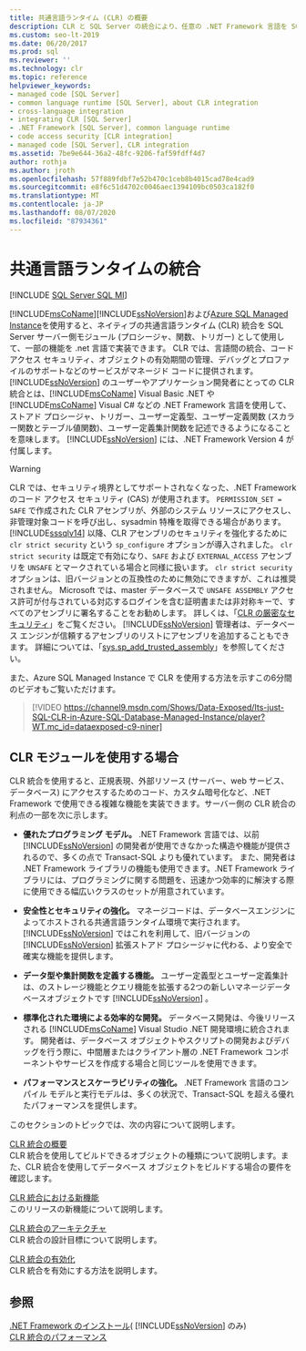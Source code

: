 ```yaml
---
title: 共通言語ランタイム (CLR) の概要
description: CLR と SQL Server の統合により、任意の .NET Framework 言語を SQL Server サーバー側モジュールとして使用して機能を実装できます。
ms.custom: seo-lt-2019
ms.date: 06/20/2017
ms.prod: sql
ms.reviewer: ''
ms.technology: clr
ms.topic: reference
helpviewer_keywords:
- managed code [SQL Server]
- common language runtime [SQL Server], about CLR integration
- cross-language integration
- integrating CLR [SQL Server]
- .NET Framework [SQL Server], common language runtime
- code access security [CLR integration]
- managed code [SQL Server], CLR integration
ms.assetid: 7be9e644-36a2-48fc-9206-faf59fdff4d7
author: rothja
ms.author: jroth
ms.openlocfilehash: 57f889fdbf7e52b470c1ceb8b4015cad78e4cad9
ms.sourcegitcommit: e8f6c51d4702c0046aec1394109bc0503ca182f0
ms.translationtype: MT
ms.contentlocale: ja-JP
ms.lasthandoff: 08/07/2020
ms.locfileid: "87934361"
---
```

# <a name="common-language-runtime-integration"></a>共通言語ランタイムの統合
[!INCLUDE [SQL Server SQL MI](../../includes/applies-to-version/sql-asdbmi.md)]

  [!INCLUDE[msCoName](../../includes/msconame-md.md)][!INCLUDE[ssNoVersion](../../includes/ssnoversion-md.md)]および[Azure SQL Managed Instance](https://docs.microsoft.com/azure/sql-database/sql-database-managed-instance-index)を使用すると、ネイティブの共通言語ランタイム (CLR) 統合を SQL Server サーバー側モジュール (プロシージャ、関数、トリガー) として使用して、一部の機能を .net 言語で実装できます。 CLR では、言語間の統合、コード アクセス セキュリティ、オブジェクトの有効期間の管理、デバッグとプロファイルのサポートなどのサービスがマネージド コードに提供されます。 [!INCLUDE[ssNoVersion](../../includes/ssnoversion-md.md)] のユーザーやアプリケーション開発者にとっての CLR 統合とは、[!INCLUDE[msCoName](../../includes/msconame-md.md)] Visual Basic .NET や [!INCLUDE[msCoName](../../includes/msconame-md.md)] Visual C# などの .NET Framework 言語を使用して、ストアド プロシージャ、トリガー、ユーザー定義型、ユーザー定義関数 (スカラー関数とテーブル値関数)、ユーザー定義集計関数を記述できるようになることを意味します。 [!INCLUDE[ssNoVersion](../../includes/ssnoversion-md.md)] には、.NET Framework Version 4 が付属します。  

> [!WARNING]
>  CLR では、セキュリティ境界としてサポートされなくなった、.NET Framework のコード アクセス セキュリティ (CAS) が使用されます。 `PERMISSION_SET = SAFE` で作成された CLR アセンブリが、外部のシステム リソースにアクセスし、非管理対象コードを呼び出し、sysadmin 特権を取得できる場合があります。 [!INCLUDE[sssqlv14](../../includes/sssqlv14-md.md)] 以降、CLR アセンブリのセキュリティを強化するために `clr strict security` という `sp_configure` オプションが導入されました。 `clr strict security` は既定で有効になり、`SAFE` および `EXTERNAL_ACCESS` アセンブリを `UNSAFE` とマークされている場合と同様に扱います。 `clr strict security` オプションは、旧バージョンとの互換性のために無効にできますが、これは推奨されません。 Microsoft では、master データベースで `UNSAFE ASSEMBLY` アクセス許可が付与されている対応するログインを含む証明書または非対称キーで、すべてのアセンブリに署名することをお勧めします。 詳しくは、「[CLR の厳密なセキュリティ](../../database-engine/configure-windows/clr-strict-security.md)」をご覧ください。 [!INCLUDE[ssNoVersion](../../includes/ssnoversion-md.md)] 管理者は、データベース エンジンが信頼するアセンブリのリストにアセンブリを追加することもできます。 詳細については、「[sys.sp_add_trusted_assembly](../../relational-databases/system-stored-procedures/sys-sp-add-trusted-assembly-transact-sql.md)」を参照してください。

また、Azure SQL Managed Instance で CLR を使用する方法を示すこの6分間のビデオもご覧いただけます。

> [!VIDEO https://channel9.msdn.com/Shows/Data-Exposed/Its-just-SQL-CLR-in-Azure-SQL-Database-Managed-Instance/player?WT.mc_id=dataexposed-c9-niner]



## <a name="when-to-use-clr-modules"></a>CLR モジュールを使用する場合

CLR 統合を使用すると、正規表現、外部リソース (サーバー、web サービス、データベース) にアクセスするためのコード、カスタム暗号化など、.NET Framework で使用できる複雑な機能を実装できます。サーバー側の CLR 統合の利点の一部を次に示します。
  
-   **優れたプログラミング モデル。** .NET Framework 言語では、以前 [!INCLUDE[ssNoVersion](../../includes/ssnoversion-md.md)] の開発者が使用できなかった構造や機能が提供されるので、多くの点で Transact-SQL よりも優れています。 また、開発者は .NET Framework ライブラリの機能も使用できます。.NET Framework ライブラリには、プログラミングに関する問題を、迅速かつ効率的に解決する際に使用できる幅広いクラスのセットが用意されています。  
  
-   **安全性とセキュリティの強化。** マネージコードは、データベースエンジンによってホストされる共通言語ランタイム環境で実行されます。 [!INCLUDE[ssNoVersion](../../includes/ssnoversion-md.md)] ではこれを利用して、旧バージョンの [!INCLUDE[ssNoVersion](../../includes/ssnoversion-md.md)] 拡張ストアド プロシージャに代わる、より安全で確実な機能を提供します。  
  
-   **データ型や集計関数を定義する機能。** ユーザー定義型とユーザー定義集計は、のストレージ機能とクエリ機能を拡張する2つの新しいマネージデータベースオブジェクトです [!INCLUDE[ssNoVersion](../../includes/ssnoversion-md.md)] 。  
  
-   **標準化された環境による効率的な開発。** データベース開発は、今後リリースされる [!INCLUDE[msCoName](../../includes/msconame-md.md)] Visual Studio .NET 開発環境に統合されます。 開発者は、データベース オブジェクトやスクリプトの開発およびデバッグを行う際に、中間層またはクライアント層の .NET Framework コンポーネントやサービスを作成する場合と同じツールを使用できます。  
  
-   **パフォーマンスとスケーラビリティの強化。** .NET Framework 言語のコンパイル モデルと実行モデルは、多くの状況で、Transact-SQL を超える優れたパフォーマンスを提供します。  
  
 このセクションのトピックでは、次の内容について説明します。  
  
 [CLR 統合の概要](../../relational-databases/clr-integration/clr-integration-overview.md)  
 CLR 統合を使用してビルドできるオブジェクトの種類について説明します。また、CLR 統合を使用してデータベース オブジェクトをビルドする場合の要件を確認します。  
  
 [CLR 統合における新機能](../../relational-databases/clr-integration/clr-integration-what-s-new.md)  
 このリリースの新機能について説明します。  
  
 [CLR 統合のアーキテクチャ](https://msdn.microsoft.com/library/05e4b872-3d21-46de-b4d5-739b5f2a0cf9)  
 CLR 統合の設計目標について説明します。  
  
 [CLR 統合の有効化](../../relational-databases/clr-integration/clr-integration-enabling.md)  
 CLR 統合を有効にする方法を説明します。  
  
## <a name="see-also"></a>参照  
 [.NET Framework のインストール](https://technet.microsoft.com/library/ms166014\(v=SQL.105\).aspx)( [!INCLUDE[ssNoVersion](../../includes/ssnoversion-md.md)] のみ)   
 [CLR 統合のパフォーマンス](../../relational-databases/clr-integration/clr-integration-architecture-performance.md)  
  
  
